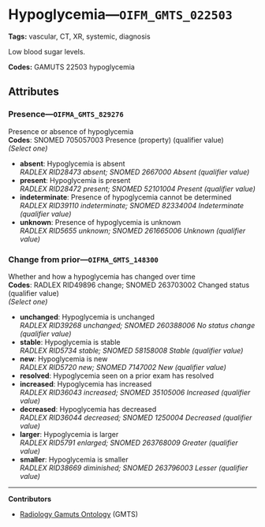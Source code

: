 # Hypoglycemia—`OIFM_GMTS_022503`

**Tags:** vascular, CT, XR, systemic, diagnosis

Low blood sugar levels.

**Codes:** GAMUTS 22503 hypoglycemia

## Attributes

### Presence—`OIFMA_GMTS_829276`

Presence or absence of hypoglycemia  
**Codes**: SNOMED 705057003 Presence (property) (qualifier value)  
*(Select one)*

- **absent**: Hypoglycemia is absent  
_RADLEX RID28473 absent; SNOMED 2667000 Absent (qualifier value)_
- **present**: Hypoglycemia is present  
_RADLEX RID28472 present; SNOMED 52101004 Present (qualifier value)_
- **indeterminate**: Presence of hypoglycemia cannot be determined  
_RADLEX RID39110 indeterminate; SNOMED 82334004 Indeterminate (qualifier value)_
- **unknown**: Presence of hypoglycemia is unknown  
_RADLEX RID5655 unknown; SNOMED 261665006 Unknown (qualifier value)_

### Change from prior—`OIFMA_GMTS_148300`

Whether and how a hypoglycemia has changed over time  
**Codes**: RADLEX RID49896 change; SNOMED 263703002 Changed status (qualifier value)  
*(Select one)*

- **unchanged**: Hypoglycemia is unchanged  
_RADLEX RID39268 unchanged; SNOMED 260388006 No status change (qualifier value)_
- **stable**: Hypoglycemia is stable  
_RADLEX RID5734 stable; SNOMED 58158008 Stable (qualifier value)_
- **new**: Hypoglycemia is new  
_RADLEX RID5720 new; SNOMED 7147002 New (qualifier value)_
- **resolved**: Hypoglycemia seen on a prior exam has resolved  
- **increased**: Hypoglycemia has increased  
_RADLEX RID36043 increased; SNOMED 35105006 Increased (qualifier value)_
- **decreased**: Hypoglycemia has decreased  
_RADLEX RID36044 decreased; SNOMED 1250004 Decreased (qualifier value)_
- **larger**: Hypoglycemia is larger  
_RADLEX RID5791 enlarged; SNOMED 263768009 Greater (qualifier value)_
- **smaller**: Hypoglycemia is smaller  
_RADLEX RID38669 diminished; SNOMED 263796003 Lesser (qualifier value)_

---

**Contributors**

- [Radiology Gamuts Ontology](https://gamuts.net/) (GMTS)